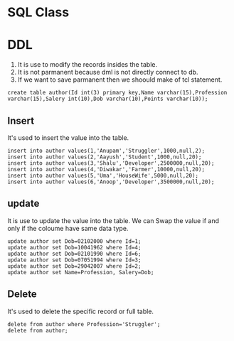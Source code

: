 # SQL Class

# DDL
1. It is use to modify the records insides the table.
2. It is not parmanent because dml is not directly connect to db.
3. If we want to save parmanent then we shoould make of tcl statement.

```
create table author(Id int(3) primary key,Name varchar(15),Profession varchar(15),Salery int(10),Dob varchar(10),Points varchar(10));
```

## Insert
It's used to insert the value into the table.
```
insert into author values(1,'Anupam','Struggler',1000,null,2);
insert into author values(2,'Aayush','Student',1000,null,20);
insert into author values(3,'Shalu','Developer',2500000,null,20);
insert into author values(4,'Diwakar','Farmer',10000,null,20);
insert into author values(5,'Uma','HouseWife',5000,null,20);
insert into author values(6,'Anoop','Developer',3500000,null,20);
```

## update
It is use to update the value into the table.
We can Swap the value if and only if the coloume have same data type.
```
update author set Dob=02102000 where Id=1;
update author set Dob=10041962 where Id=4;
update author set Dob=02101990 where Id=6;
update author set Dob=07051994 where Id=3;
update author set Dob=29042007 where Id=2;
update author set Name=Profession, Salery=Dob;
```

## Delete
It's used to delete the specific record or full table.
```
delete from author where Profession='Struggler';
delete from author;
```
